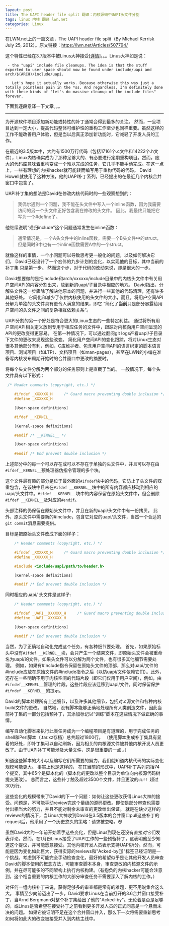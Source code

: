 ```yaml
---
layout: post
title: The UAPI header file split 翻译：内核源码中UAPI头文件分割
tags: linux 内核 翻译 lwn.net
categories: Linux
---
```


在LWN.net上的一篇文章，The UAPI header file split（By Michael Kerrisk July 25, 2012）。原文链接：https://lwn.net/Articles/507794/

这个特性已经在3.7版本中被Linus大神接受[[详情](https://lwn.net/Articles/519762/)]。。。Linus大神如是说：

```
 - the "uapi" include file cleanups. The idea is that the stuff
exported to user space should now be found under include/uapi and
arch/$(ARCH)/include/uapi.

   Let's hope it actually works. Because otherwise this was just a
totally pointless pain in the *ss. And regardless, I'm definitely done
with these kinds of "let's do massive cleanup of the include files"
forever.
```

下面我逐段意译一下文章。。。

---





<!--more-->

为开源软件项目添加新功能或特性的补丁通常会得到最多的关注。 然而，一旦项目达到一定大小，提高代码整体可维护性的重构工作至少也同样重要。虽然这样的工作不能改善用户体验，但是当以后真正添加新功能时，它减轻了开发人员的工作。

在最近的3.5版本中，大约有1500万行代码（包括17161个.c文件和14222个.h文件），Linux内核确实成为了那种足够大的、有必要进行定期重构项目。然而，庞大的代码库意味着重构变成一个难以完成的任务，它几乎不能手动完成。在这一点上，一些有理想的内核hacker就可能转而编写用于重构代码的代码。 David Howell就使用了这种方法，他的UAPI补丁系列，已经提出的在最近几个内核合并窗口中包含了。

UAPI补丁集的想法是David在修改内核代码时的一些观察想到的：

> 我偶尔遇到一个问题，我不能在头文件中写入一个inline函数，因为我需要访问的另一个头文件正好包含我在修改的头文件。 因此，我最终只能把它写为一个#define了。

他继续说明“递归include”这个问题通常发生在inline函数：

> 通常情况是，一个A头文件中的inline函数，需要一个B头文件中的struct，但是同时B中也有一个inline函数需要A中的一个struct。

就像这样的事情，一个小问题可以导致思考更一般化的问题，以及如何解决它们， David已经设计了一个宏伟的九步计划的变化，以实现他的目标，其中当前的补丁集 只是第一步。 然而这个步，对于代码的改动来说，却是很大的一步。

David想要做的是把include和arch/xxxxxx/include目录中的内核头文件中有关用户空间API的内容分割出来，放到新的uapi/子目录中相应的地方。 David指出，分解头文件这一步骤除了解决他原本的问题，并进行一些其他的代码清理，还有许多其他好处。 它简化和减少了仅供内核使用的头文件的大小，而且，将用户空间API分解为单独的头文件具有更令人满意的结果，即它 “简化了**当前**只是部分暴露给用户空间的头文件之间的复杂相互依赖关系“。

UAPI分割的另一个好处是符合更大的Linux生态的一些特定利益。 通过将所有用户空间API相关定义放到专用于相应任务的文件中，跟踪对内核向用户空间呈现的API的更改变得更容易。 在第一种情况下，可以通过翻阅git logs产看uapi/子目录下文件的更改来发现这些改变。 简化用户空间API的变化跟踪，将对Linux生态对很多其他部分有利，例如，C库维护者、包含用户空间API的语言绑定的脚本语言项目、测试项目（如LTP）、文档项目（如man-pages），甚至在LWN的小编在准备写内核发布周期开始时的合并窗口中更改的摘要时。

将每个头文件分解为两个部分的任务原则上是直截了当的。 一般情况下，每个头文件具有以下形式：

```cpp
 /* Header comments (copyright, etc.) */

    #ifndef _XXXXXX_H     /* Guard macro preventing double inclusion */
    #define _XXXXXX_H

    [User-space definitions]

    #ifdef __KERNEL__

    [Kernel-space definitions]

    #endif /* __KERNEL__ */

    [User-space definitions]
  
    #endif /* End prevent double inclusion */
```

上述部分中的每一个可以存在或可以不存在于单独的头文件中，并且可以存在由`#ifdef__KERNEL__`预处理器伪指令管理的多个块。

这个文件最有趣的部分是位于最外面的`#ifndef`块中的代码，它防止了头文件的双重包含，在该块中且未在`#ifdef __KERNEL__`块中的所有内容都应移动到相应的uapi/头文件中。`#ifdef __KERNEL__`块中的内容保留在原始头文件中，但会删除`#ifdef __KERNEL__`及对应的`#endif`。

头部注释的仍保留在原始头文件中，并且在新的uapi/头文件中有一份拷贝。 此外，原头文件中需要新的#include，包含它对应的uapi/头文件，当然一个合适的`git commit`消息需要提供。

目标是把原始头文件改成下面的样子：

```cpp
    /* Header comments (copyright, etc.) */

    #ifndef _XXXXXX_H     /* Guard macro preventing double inclusion */
    #define _XXXXXX_H

    #include <include/uapi/path/to/header.h>

    [Kernel-space definitions]

    #endif /* End prevent double inclusion */
```

同时相应的uapi/ 头文件是这样子:

```cpp
    /* Header comments (copyright, etc.) */

    #ifndef _UAPI__XXXXXX_H     /* Guard macro preventing double inclusion */
    #define _UAPI__XXXXXX_H

    [User-space definitions]

    #endif /* End prevent double inclusion */
```

当然，为了正确地自动化完成这个任务，有各种细节要处理。 首先，如果原始标头中没有`#ifdef __KERNEL__`块，会只产生一个结果文件，即原始头文件会被重命名为uapi/的文件。如果头文件可以分解为两个文件，也有很多其他细节需要处理。 例如，如果有#include指令保留在原始头文件的顶部，那么对uapi/文件的#include应放在原始文件的#include指令之后（以防uapi/文件依赖它们）。此外，还存在一些明确不用于内核空间的代码片段（即它们仅用于用户空间），例如，由`#ifndef__KERNEL__`管理的片段。这些片段应该迁移到uapi/文件，同时保留保护`#ifndef __KERNEL__`的提示。

David的脚本处理所有上述细节，以及许多其他细节，包括对.c源文件和各种内核build文件的更改。 自然地，没有脚本能够正确地处理所有人类创造文件，因此当前补丁集的一部分包括预补丁，其添加标记以“训练”脚本在这些情况下做正确的事情。

编写自动化脚本来执行此类任务成为一个编程项目是有道理的，用于完成任务的shell和Perl脚本（.tar.xz存档）总共超过1800行。 （使用脚本生成补丁集具有显着的好处，即补丁集可以自动刷新，因为相关的内核源文件被其他内核开发人员更改了。由于UAPI补丁可能涉及大量文件，这是很重要的一点 。）

知道这些脚本的大小以及编写它们所需要的努力，我们就知道内核代码的实际变化规模可能更大。 事实上也是这样的， 在其当前的形式中，UAPI补丁系列包括74个提交，其中65个是脚本化的（脚本化的更改以整个目录为单位向内核源代码树提交更改）。 总而言之，这些补丁触及超过3500个文件，并且更改的`diff `超过30万行。

这些变化的规模带来了David的下一个问题：如何让这些更改获得Linus大神的接受。问题是，不可能手动review完这个量级的源码更改。即使是部分审查也需要付出相当大的努力，并且不能对剩余未审查的更改给出保证。 就是在缺少这样的reviews的情况下，当Linus大神收到David在3.5版本的合并窗口pull这些补丁的request后，他采用了一个历史悠久的策略：请求被忽略。😳

虽然David大约一年前开始着手这些变化，但是Linus到现在还没有直接对它们发表评论。然而，在1月份Linus接受了UAPI工作的一些预备补丁，这表明他至少知道这个提议，并可能愿意接受。其他内核开发人员表示支持UAPI拆分。然而，可能是因为变化如此巨大，获得实际的reviews和"Acked-by[[1](http://webcache.googleusercontent.com/search?q=cache:6bX1t2xNTnYJ:linux-kernel.2935.n7.nabble.com/acked-by-meaning-td551744.html+&cd=1&hl=en&ct=clnk&gl=us)]"标签已经证明是一个挑战。考虑到不可能完全手动检查变化，最好的希望似乎是让其他开发人员审查David的脚本使用的概念方法，可能审查脚本本身，审查更改的内核源文件的示例，并在尽可能多的不同架构上执行内核构建。（有抱负的内核hacker可能会注意到，这个相当重要的内核工作的大部分审查任务不需要深入了解内核的工作。）

对任何一组内核补丁来说，获得足够多的审查都是常有的难题，更不用说集合这么大。 事情至少向前迈出了一步，David要求Linus在当前打开的3.6合并窗口接受补丁，当Arnd Bergmann对整个补丁集给出了他的"Acked-by"。无论着是否是足够的，或Linus是否希望在接受补丁之前看到更多开发人员的正式同意是一个悬而未决的问题。 如果它被证明不足在这个合并窗口并入，那么下一次将需要重新思考如何将如此大的改变被接受并入到内核主线中。



